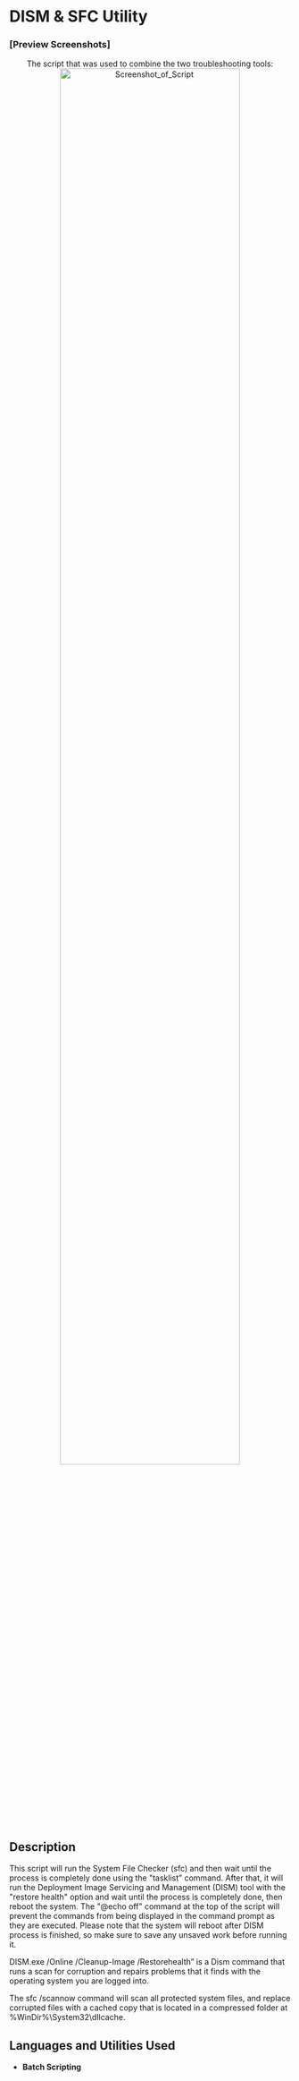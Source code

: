 <h1>DISM & SFC Utility</h1>

 ### [Preview Screenshots]

 
<p align="center">
The script that was used to combine the two troubleshooting tools: <br/>
<img src="https://i.imgur.com/kgLltxm.jpg" height="80%" width="80%" alt="Screenshot_of_Script"/>
<br />
<br />

<h2>Description</h2>
This script will run the System File Checker (sfc) and then wait until the process is completely done using the "tasklist" command. After that, it will run the Deployment Image Servicing and Management (DISM) tool with the "restore health" option and wait until the process is completely done, then reboot the system. The "@echo off" command at the top of the script will prevent the commands from being displayed in the command prompt as they are executed.
Please note that the system will reboot after DISM process is finished, so make sure to save any unsaved work before running it.

DISM.exe /Online /Cleanup-Image /Restorehealth” is a Dism command that runs a scan for corruption and repairs problems that it finds with the operating system you are logged into.

The sfc /scannow command will scan all protected system files, and replace corrupted files with a cached copy that is located in a compressed folder at %WinDir%\System32\dllcache.
<br />


<h2>Languages and Utilities Used</h2>

- <b>Batch Scripting</b> 



       
<!--Observe the wiped disk:  <br/>
<img src="https://i.imgur.com/AeZkvFQ.png" height="80%" width="80%" alt="Disk Sanitization Steps"/>
</p>
--!>
<!--
 ```diff
- text in red
+ text in green
! text in orange
# text in gray
@@ text in purple (and bold)@@
```
--!>
